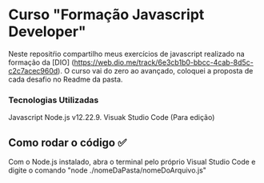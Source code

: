 # Curso "Formação Javascript Developer"

Neste repositŕio compartilho meus exercícios de javascript realizado na formação da [DIO] (https://web.dio.me/track/6e3cb1b0-bbcc-4cab-8d5c-c2c7acec960d). O curso vai do zero ao avançado, coloquei a proposta de cada desafio no Readme da pasta.

### Tecnologias Utilizadas

Javascript
Node.js v12.22.9.
Visuak Studio Code (Para edição)

## Como rodar o código ✅
Com o Node.js instalado, abra o terminal pelo próprio Visual Studio Code e digite o comando "node ./nomeDaPasta/nomeDoArquivo.js"
